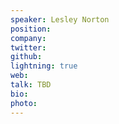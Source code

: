```yaml
---
speaker: Lesley Norton
position:
company:
twitter:
github:
lightning: true
web:
talk: TBD
bio:
photo:
---
```


